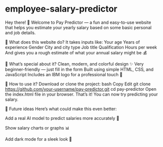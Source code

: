 # employee-salary-predictor
Hey there! 👋
Welcome to Pay Predictor — a fun and easy-to-use website that helps you estimate your yearly salary based on some basic personal and job details.

🧠 What does this website do?
It takes inputs like:
Your age
Years of experience
Gender
City and city type
Job title
Qualification
Hours per week
And gives you a rough estimate of what your annual salary might be 💰


🎨 What’s special about it?
Clean, modern, and colorful design ✨
Very beginner-friendly — just fill in the form
Built using simple HTML, CSS, and JavaScript
Includes an IBM logo for a professional touch 🔵


🔧 How to use it?
Download or clone the project:
bash
Copy
Edit
git clone https://github.com/your-username/pay-predictor.git
cd pay-predictor
Open the index.html file in your browser. That’s it! You can now try predicting your salary.

🚀 Future ideas
Here’s what could make this even better:

Add a real AI model to predict salaries more accurately 🤖

Show salary charts or graphs 📊

Add dark mode for a sleek look 🌙
